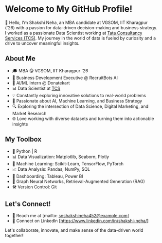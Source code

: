 # Welcome to My GitHub Profile!

👋 Hello, I'm Shakshi Neha, an MBA candidate at VGSOM, IIT Kharagpur ('26) with a passion for data-driven decision-making and business strategy. I worked as a passionate Data Scientist working at [Tata Consultancy Services (TCS)](https://www.tcs.com/). My journey in the world of data is fueled by curiosity and a drive to uncover meaningful insights.

## About Me
- 🎓 MBA @ VGSOM, IIT Kharagpur '26
- 💼 Business Development Executive @ RecruitBots AI
- 🤖 AI/ML Intern @ Donatekart
- 📊 Data Scientist at [TCS](https://www.tcs.com/)
- 💡 Constantly exploring innovative solutions to real-world problems
- 🤖 Passionate about AI, Machine Learning, and Business Strategy
- 🔍 Exploring the intersection of Data Science, Digital Marketing, and Market Research
- 🌐 Love working with diverse datasets and turning them into actionable insights

## My Toolbox

- 🐍 Python | R
- 📊 Data Visualization: Matplotlib, Seaborn, Plotly
- 🧠 Machine Learning: Scikit-Learn, TensorFlow, PyTorch
- 📈 Data Analysis: Pandas, NumPy, SQL
- 🎨 Dashboarding: Tableau, Power BI
- 🔗 Graph Neural Networks, Retrieval-Augmented Generation (RAG)
- 🛠 Version Control: Git

## Let's Connect!
- 📧 Reach me at [mailto: snshakshineha452@example.com]
- 💼 Connect on LinkedIn [https://www.linkedin.com/in/shakshi-neha/]

Let's collaborate, innovate, and make sense of the data-driven world together!

